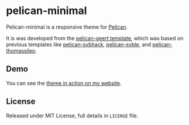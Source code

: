 pelican-minimal
===============


Pelican-minimal is a responsive theme for [Pelican](http://getpelican.com).

It is was developed from the
[pelican-geert template](https://github.com/barentsen/pelican-geert),
which was based on previous templates like [pelican-svbhack](https://github.com/giulivo/pelican-svbhack), [pelican-svble](https://github.com/wting/pelican-svbtle), and  [pelican-thomassileo](https://github.com/tsileo/pelican-thomassileo).

## Demo

You can see the [theme in action on my website](http://alvaroribas.github.io).

## License

Released under MIT License, full details in `LICENSE` file.
